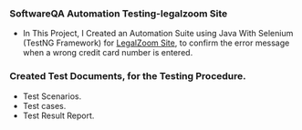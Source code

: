 ### SoftwareQA Automation Testing-legalzoom Site

* In This Project, I Created an Automation Suite using Java With Selenium (TestNG Framework) for <a href='https://www.legalzoom.com/'>LegalZoom Site</a>, to confirm the error message when a wrong credit card number is entered.

### Created Test Documents, for the Testing Procedure.
* Test Scenarios.
* Test cases.
* Test Result Report.
